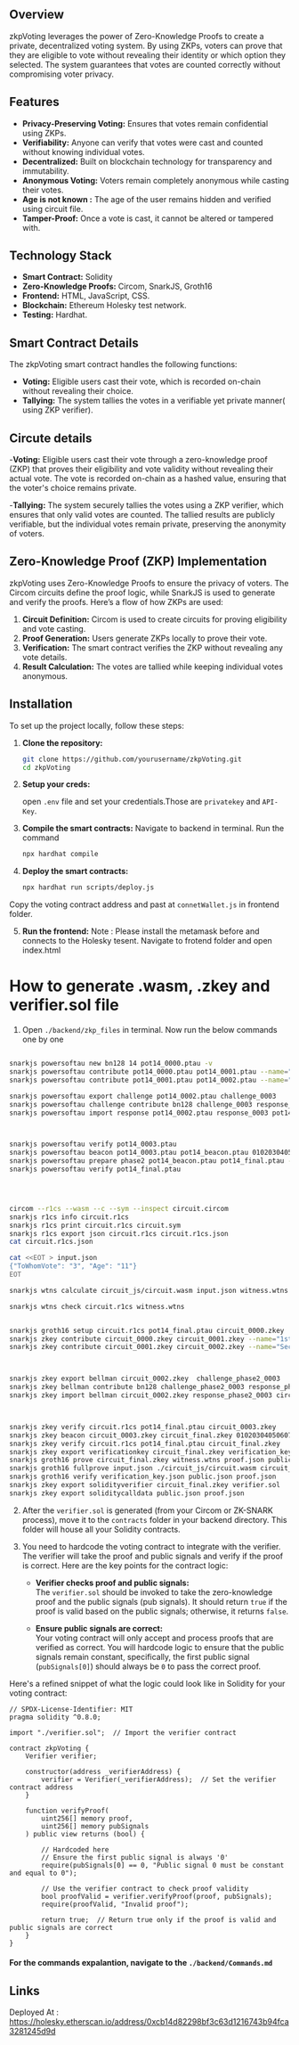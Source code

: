 ## Overview
zkpVoting leverages the power of Zero-Knowledge Proofs to create a private, decentralized voting system. By using ZKPs, voters can prove that they are eligible to vote without revealing their identity or which option they selected. The system guarantees that votes are counted correctly without compromising voter privacy.

## Features
- **Privacy-Preserving Voting:** Ensures that votes remain confidential using ZKPs.
- **Verifiability:** Anyone can verify that votes were cast and counted without knowing individual votes.
- **Decentralized:** Built on blockchain technology for transparency and immutability.
- **Anonymous Voting:** Voters remain completely anonymous while casting their votes.
- **Age is not known :** The age of the user remains hidden and verified using circuit file. 
- **Tamper-Proof:** Once a vote is cast, it cannot be altered or tampered with.

## Technology Stack
- **Smart Contract:** Solidity
- **Zero-Knowledge Proofs:** Circom, SnarkJS, Groth16
- **Frontend:** HTML, JavaScript, CSS.
- **Blockchain:** Ethereum Holesky test network.
- **Testing:** Hardhat.



## Smart Contract Details

The zkpVoting smart contract handles the following functions:
- **Voting:** Eligible users cast their vote, which is recorded on-chain without revealing their choice.
- **Tallying:** The system tallies the votes in a verifiable yet private manner( using ZKP verifier).

## Circute details
-**Voting:** Eligible users cast their vote through a zero-knowledge proof (ZKP) that proves their eligibility and vote validity without revealing their actual vote. The vote is recorded on-chain as a hashed value, ensuring that the voter's choice remains private.

-**Tallying:** The system securely tallies the votes using a ZKP verifier, which ensures that only valid votes are counted. The tallied results are publicly verifiable, but the individual votes remain private, preserving the anonymity of voters.


## Zero-Knowledge Proof (ZKP) Implementation

zkpVoting uses Zero-Knowledge Proofs to ensure the privacy of voters. The Circom circuits define the proof logic, while SnarkJS is used to generate and verify the proofs. Here’s a flow of how ZKPs are used:

1. **Circuit Definition:** Circom is used to create circuits for proving eligibility and vote casting.
2. **Proof Generation:** Users generate ZKPs locally to prove their vote.
3. **Verification:** The smart contract verifies the ZKP without revealing any vote details.
4. **Result Calculation:** The votes are tallied while keeping individual votes anonymous.


## Installation

To set up the project locally, follow these steps:

1. **Clone the repository:**
   ```bash
   git clone https://github.com/yourusername/zkpVoting.git
   cd zkpVoting
   ```
2. **Setup your creds:**

     open `.env` file and set your credentials.Those are `privatekey` and `API-Key`.

3. **Compile the smart contracts:**
     Navigate to backend in terminal. Run the command
   ```bash
   npx hardhat compile
   ```

4. **Deploy the smart contracts:**
   ```bash
   npx hardhat run scripts/deploy.js
   ```
  Copy the voting contract address and past at `connetWallet.js` in frontend folder.

5. **Run the frontend:**
  Note : Please install the metamask before and connects to the Holesky tesent.
  Navigate to frotend folder and open index.html



# How to generate .wasm, .zkey and verifier.sol file

1. Open `./backend/zkp_files` in terminal. Now run the below commands one by one

```bash

snarkjs powersoftau new bn128 14 pot14_0000.ptau -v
snarkjs powersoftau contribute pot14_0000.ptau pot14_0001.ptau --name="First contribution" -v
snarkjs powersoftau contribute pot14_0001.ptau pot14_0002.ptau --name="Second contribution" -v -e="some random text"

snarkjs powersoftau export challenge pot14_0002.ptau challenge_0003
snarkjs powersoftau challenge contribute bn128 challenge_0003 response_0003 -e="some random text"
snarkjs powersoftau import response pot14_0002.ptau response_0003 pot14_0003.ptau -n="Third contribution name"



snarkjs powersoftau verify pot14_0003.ptau
snarkjs powersoftau beacon pot14_0003.ptau pot14_beacon.ptau 0102030405060708090a0b0c0d0e0f101112131415161718191a1b1c1d1e1f 10 -n="Final Beacon"
snarkjs powersoftau prepare phase2 pot14_beacon.ptau pot14_final.ptau -v
snarkjs powersoftau verify pot14_final.ptau




circom --r1cs --wasm --c --sym --inspect circuit.circom
snarkjs r1cs info circuit.r1cs
snarkjs r1cs print circuit.r1cs circuit.sym
snarkjs r1cs export json circuit.r1cs circuit.r1cs.json
cat circuit.r1cs.json

cat <<EOT > input.json
{"ToWhomVote": "3", "Age": "11"}
EOT

snarkjs wtns calculate circuit_js/circuit.wasm input.json witness.wtns

snarkjs wtns check circuit.r1cs witness.wtns


snarkjs groth16 setup circuit.r1cs pot14_final.ptau circuit_0000.zkey
snarkjs zkey contribute circuit_0000.zkey circuit_0001.zkey --name="1st Contributor Name" -v
snarkjs zkey contribute circuit_0001.zkey circuit_0002.zkey --name="Second contribution Name" -v -e="Another random entropy"



snarkjs zkey export bellman circuit_0002.zkey  challenge_phase2_0003
snarkjs zkey bellman contribute bn128 challenge_phase2_0003 response_phase2_0003 -e="some random text"
snarkjs zkey import bellman circuit_0002.zkey response_phase2_0003 circuit_0003.zkey -n="Third contribution name"



snarkjs zkey verify circuit.r1cs pot14_final.ptau circuit_0003.zkey
snarkjs zkey beacon circuit_0003.zkey circuit_final.zkey 0102030405060708090a0b0c0d0e0f101112131415161718191a1b1c1d1e1f 10 -n="Final Beacon phase2"
snarkjs zkey verify circuit.r1cs pot14_final.ptau circuit_final.zkey
snarkjs zkey export verificationkey circuit_final.zkey verification_key.json
snarkjs groth16 prove circuit_final.zkey witness.wtns proof.json public.json
snarkjs groth16 fullprove input.json ./circuit_js/circuit.wasm circuit_final.zkey proof.json public.json
snarkjs groth16 verify verification_key.json public.json proof.json
snarkjs zkey export solidityverifier circuit_final.zkey verifier.sol
snarkjs zkey export soliditycalldata public.json proof.json


```

2. After the `verifier.sol` is generated (from your Circom or ZK-SNARK process), move it to the `contracts` folder in your backend directory. This folder will house all your Solidity contracts.

3. You need to hardcode the voting contract to integrate with the verifier. The verifier will take the proof and public signals and verify if the proof is correct. Here are the key points for the contract logic:

   - **Verifier checks proof and public signals:**  
     The `verifier.sol` should be invoked to take the zero-knowledge proof and the public signals (pub signals). It should return `true` if the proof is valid based on the public signals; otherwise, it returns `false`.

   - **Ensure public signals are correct:**  
     Your voting contract will only accept and process proofs that are verified as correct. You will hardcode logic to ensure that the public signals remain constant, specifically, the first public signal (`pubSignals[0]`) should always be `0` to pass the correct proof.

Here's a refined snippet of what the logic could look like in Solidity for your voting contract:

```solidity
// SPDX-License-Identifier: MIT
pragma solidity ^0.8.0;

import "./verifier.sol";  // Import the verifier contract

contract zkpVoting {
    Verifier verifier;

    constructor(address _verifierAddress) {
        verifier = Verifier(_verifierAddress);  // Set the verifier contract address
    }

    function verifyProof(
        uint256[] memory proof, 
        uint256[] memory pubSignals
    ) public view returns (bool) {

        // Hardcoded here
        // Ensure the first public signal is always '0'
        require(pubSignals[0] == 0, "Public signal 0 must be constant and equal to 0");
        
        // Use the verifier contract to check proof validity
        bool proofValid = verifier.verifyProof(proof, pubSignals);
        require(proofValid, "Invalid proof");

        return true;  // Return true only if the proof is valid and public signals are correct
    }
}
```

#### For the commands expalantion, navigate to the `./backend/Commands.md`

## Links

Deployed At : https://holesky.etherscan.io/address/0xcb14d82298bf3c63d1216743b94fca3281245d9d
